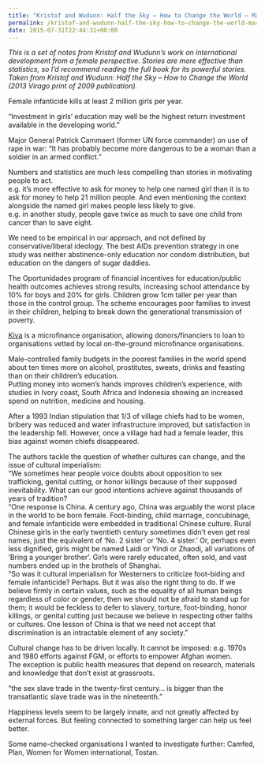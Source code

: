 ```yaml
---
title: "Kristof and Wudunn: Half the Sky – How to Change the World – Martin Lugton"
permalink: /kristof-and-wudunn-half-the-sky-how-to-change-the-world-martin-lugton
date: 2015-07-31T22:44:31+00:00
---
```


*This is a set of notes from Kristof and Wudunn’s work on 
international development from a female perspective. Stories are more 
effective than statistics, so I’d recommend reading the full book for 
its powerful stories. Taken from Kristof and Wudunn: Half the Sky – How 
to Change the World (2013 Virago print of 2009 publication).*

Female infanticide kills at least 2 million girls per year.

“Investment in girls’ education may well be the highest return investment available in the developing world.”

Major General Patrick Cammaert (former UN force commander) on use of 
rape in war: “It has probably become more dangerous to be a woman than a
soldier in an armed conflict.”

Numbers and statistics are much less compelling than stories in motivating people to act.<br>
e.g. it’s more effective to ask for money to help one named girl than it
is to ask for money to help 21 million people. And even mentioning the 
context alongside the named girl makes people less likely to give.<br>
e.g. in another study, people gave twice as much to save one child from cancer than to save eight.

We need to be empirical in our approach, and not defined by 
conservative/liberal ideology. The best AIDs prevention strategy in one 
study was neither abstinence-only education nor condom distribution, but
education on the dangers of sugar daddies.

The Oportunidades program of financial incentives for 
education/public health outcomes achieves strong results, increasing 
school attendance by 10% for boys and 20% for girls. Children grow 1cm 
taller per year than those in the control group. The scheme encourages 
poor families to invest in their children, helping to break down the 
generational transmission of poverty.

[Kiva](http://www.kiva.org/) is a microfinance 
organisation, allowing donors/financiers to loan to organisations vetted
by local on-the-ground microfinance organisations.

Male-controlled family budgets in the poorest families in the world 
spend about ten times more on alcohol, prostitutes, sweets, drinks and 
feasting than on their children’s education.<br>
Putting money into women’s hands improves children’s experience, with 
studies in Ivory coast, South Africa and Indonesia showing an increased 
spend on nutrition, medicine and housing.

After a 1993 Indian stipulation that 1/3 of village chiefs had to be 
women, bribery was reduced and water infrastructure improved, but 
satisfaction in the leadership fell. However, once a village had had a 
female leader, this bias against women chiefs disappeared.

The authors tackle the question of whether cultures can change, and the issue of cultural imperialism:<br>
“We sometimes hear people voice doubts about opposition to sex 
trafficking, genital cutting, or honor killings because of their 
supposed inevitability. What can our good intentions achieve against 
thousands of years of tradition?<br>
“One response is China. A century ago, China was arguably the worst 
place in the world to be born female. Foot-binding, child marriage, 
concubinage, and female infanticide were embedded in traditional Chinese
culture. Rural Chinese girls in the early twentieth century sometimes 
didn’t even get real names, just the equivalent of ‘No. 2 sister’ or 
‘No. 4 sister.’ Or, perhaps even less dignified, girls might be named 
Laidi or Yindi or Zhaodi, all variations of ‘Bring a younger brother’. 
Girls were rarely educated, often sold, and vast numbers ended up in the
brothels of Shanghai.<br>
“So was it cultural imperialism for Westerners to criticize foot-biding 
and female infanticide? Perhaps. But it was also the right thing to do. 
If we believe firmly in certain values, such as the equality of all 
human beings regardless of color or gender, then we should not be afraid
to stand up for them; it would be feckless to defer to slavery, 
torture, foot-binding, honor killings, or genital cutting just because 
we believe in respecting other faiths or cultures. One lesson of China 
is that we need not accept that discrimination is an intractable element
of any society.”

Cultural change has to be driven locally. It cannot be imposed: e.g. 
1970s and 1980 efforts against FGM, or efforts to empower Afghan women.<br>
The exception is public health measures that depend on research, materials and knowledge that don’t exist at grassroots.

“the sex slave trade in the twenty-first century… is bigger than the transatlantic slave trade was in the nineteenth.”

Happiness levels seem to be largely innate, and not greatly affected 
by external forces. But feeling connected to something larger can help 
us feel better.

Some name-checked organisations I wanted to investigate further: Camfed, Plan, Women for Women international, Tostan.